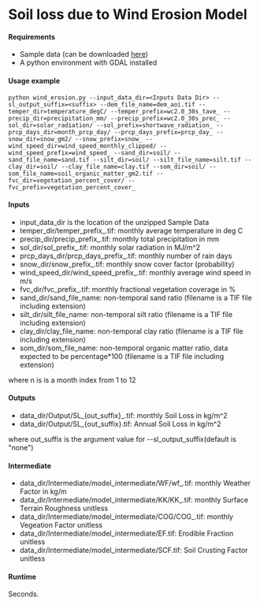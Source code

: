 # Soil loss due to Wind Erosion Model

#### Requirements

* Sample data (can be downloaded [here](https://drive.google.com/file/d/1YQNOEnWyTdu1Po_D2klCpXNbAR3hdDgd/view?usp=sharing))
* A python environment with GDAL installed

#### Usage example
 ```python wind_erosion.py --input_data_dir=<Inputs Data Dir> --sl_output_suffix=<suffix> --dem_file_name=dem_aoi.tif --temper_dir=temperature_degC/ --temper_prefix=wc2.0_30s_tave_ --precip_dir=precipitation_mm/ --precip_prefix=wc2.0_30s_prec_ --sol_dir=solar_radiation/ --sol_prefix=shortwave_radiation_ --prcp_days_dir=month_prcp_day/ --prcp_days_prefix=prcp_day_ --snow_dir=snow_gm2/ --snow_prefix=snow_ --wind_speed_dir=wind_speed_monthly_clipped/ --wind_speed_prefix=wind_speed_ --sand_dir=soil/ --sand_file_name=sand.tif --silt_dir=soil/ --silt_file_name=silt.tif --clay_dir=soil/ --clay_file_name=clay.tif --som_dir=soil/ --som_file_name=soil_organic_matter_gm2.tif --fvc_dir=vegetation_percent_cover/ --fvc_prefix=vegetation_percent_cover_ ```

#### Inputs

  * input_data_dir is the location of the unzipped Sample Data
  * temper_dir/temper_prefix_<n>.tif: monthly average temperature in deg C
  * precip_dir/precip_prefix_<n>.tif: monthly total precipitation in mm
  * sol_dir/sol_prefix_<n>.tif: monthly solar radiation in MJ/m^2
  * prcp_days_dir/prcp_days_prefix_<n>.tif: monthly number of rain days 
  * snow_dir/snow_prefix_<n>.tif: monthly snow cover factor (probability)
  * wind_speed_dir/wind_speed_prefix_<n>.tif: monthly average wind speed in m/s
  * fvc_dir/fvc_prefix_<n>.tif: monthly fractional vegetation coverage in %
  * sand_dir/sand_file_name: non-temporal sand ratio (filename is a TIF file including extension)
  * silt_dir/silt_file_name: non-temporal silt ratio (filename is a TIF file including extension)
  * clay_dir/clay_file_name: non-temporal clay ratio (filename is a TIF file including extension)
  * som_dir/som_file_name: non-temporal organic matter ratio, data expected to be percentage*100 (filename is a TIF file including extension)
 
  where n is is a month index from 1 to 12

#### Outputs 
  * data_dir/Output/SL_(out_suffix}_<n>.tif: monthly Soil Loss in kg/m^2
  * data_dir/Output/SL_{out_suffix}.tif: Annual Soil Loss in kg/m^2
 
 where out_suffix is the argument value for --sl_output_suffix(default is "none")
   
#### Intermediate
  * data_dir/Intermediate/model_intermediate/WF/wf_<n>.tif: monthly Weather Factor in kg/m
  * data_dir/Intermediate/model_intermediate/KK/KK_<n>.tif: monthly Surface Terrain Roughness unitless
  * data_dir/Intermediate/model_intermediate/COG/COG_<n>.tif: monthly Vegeation Factor unitless
  * data_dir/Intermediate/model_intermediate/EF.tif: Erodible Fraction unitless
  * data_dir/Intermediate/model_intermediate/SCF.tif: Soil Crusting Factor unitless

#### Runtime
Seconds.
  

  
